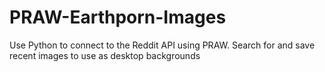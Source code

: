 # PRAW-Earthporn-Images
Use Python to connect to the Reddit API using PRAW. Search for and save recent images to use as desktop backgrounds
